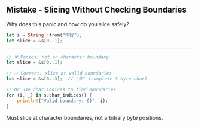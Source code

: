 ## Mistake - Slicing Without Checking Boundaries

Why does this panic and how do you slice safely?
```rust
let s = String::from("你好");
let slice = &s[0..1];
```

---

```rust
// ❌ Panics: not on character boundary
let slice = &s[0..1];

// ✅ Correct: slice at valid boundaries
let slice = &s[0..3];  // "你" (complete 3-byte char)

// Or use char_indices to find boundaries
for (i, _) in s.char_indices() {
    println!("Valid boundary: {}", i);
}
```
Must slice at character boundaries, not arbitrary byte positions.

